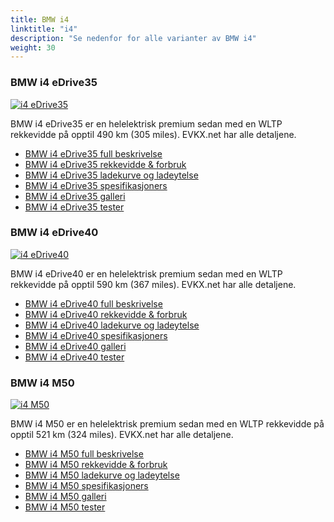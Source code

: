 ```yaml
---
title: BMW i4
linktitle: "i4"
description: "Se nedenfor for alle varianter av BMW i4"
weight: 30
---
```

### BMW i4 eDrive35

<a href="i4_edrive35/"><img src="https://media.evkx.net/multimedia/models/bmw/i4/i4_edrive35/main_1_st.jpg" class="img-fluid" alt="i4 eDrive35" ></a>

BMW i4 eDrive35 er en helelektrisk premium sedan med en WLTP rekkevidde på opptil 490 km (305 miles). EVKX.net har alle detaljene. 

- [BMW i4 eDrive35 full beskrivelse](i4_edrive35/)
- [BMW i4 eDrive35 rekkevidde & forbruk](i4_edrive35/rangeandconsumption/)
- [BMW i4 eDrive35 ladekurve og ladeytelse](i4_edrive35/chargingcurve/)
- [BMW i4 eDrive35 spesifikasjoners](i4_edrive35/specifications/)
- [BMW i4 eDrive35 galleri](i4_edrive35/gallery/)
- [BMW i4 eDrive35 tester](i4_edrive35/reviews/)

### BMW i4 eDrive40

<a href="i4_edrive40/"><img src="https://media.evkx.net/multimedia/models/bmw/i4/i4_edrive40/main_1_st.jpg" class="img-fluid" alt="i4 eDrive40" ></a>

BMW i4 eDrive40 er en helelektrisk premium sedan med en WLTP rekkevidde på opptil 590 km (367 miles). EVKX.net har alle detaljene. 

- [BMW i4 eDrive40 full beskrivelse](i4_edrive40/)
- [BMW i4 eDrive40 rekkevidde & forbruk](i4_edrive40/rangeandconsumption/)
- [BMW i4 eDrive40 ladekurve og ladeytelse](i4_edrive40/chargingcurve/)
- [BMW i4 eDrive40 spesifikasjoners](i4_edrive40/specifications/)
- [BMW i4 eDrive40 galleri](i4_edrive40/gallery/)
- [BMW i4 eDrive40 tester](i4_edrive40/reviews/)

### BMW i4 M50

<a href="i4_m50/"><img src="https://media.evkx.net/multimedia/models/bmw/i4/i4_m50/main_1_st.jpg" class="img-fluid" alt="i4 M50" ></a>

BMW i4 M50 er en helelektrisk premium sedan med en WLTP rekkevidde på opptil 521 km (324 miles). EVKX.net har alle detaljene. 

- [BMW i4 M50 full beskrivelse](i4_m50/)
- [BMW i4 M50 rekkevidde & forbruk](i4_m50/rangeandconsumption/)
- [BMW i4 M50 ladekurve og ladeytelse](i4_m50/chargingcurve/)
- [BMW i4 M50 spesifikasjoners](i4_m50/specifications/)
- [BMW i4 M50 galleri](i4_m50/gallery/)
- [BMW i4 M50 tester](i4_m50/reviews/)

